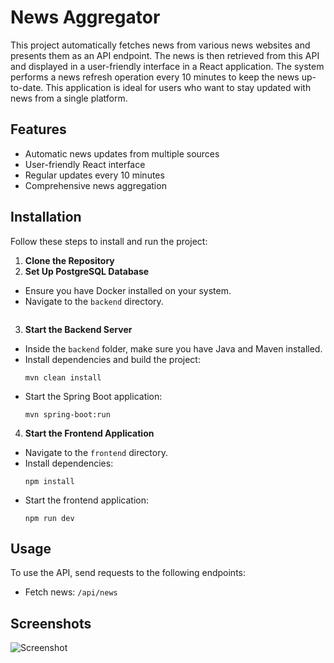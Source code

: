 # News Aggregator

This project automatically fetches news from various news websites and presents them as an API endpoint. The news is then retrieved from this API and displayed in a user-friendly interface in a React application. The system performs a news refresh operation every 10 minutes to keep the news up-to-date. This application is ideal for users who want to stay updated with news from a single platform.

## Features

- Automatic news updates from multiple sources
- User-friendly React interface
- Regular updates every 10 minutes
- Comprehensive news aggregation

## Installation

Follow these steps to install and run the project:

1. **Clone the Repository**
2. **Set Up PostgreSQL Database**
- Ensure you have Docker installed on your system.
- Navigate to the `backend` directory.
  ```

3. **Start the Backend Server**
- Inside the `backend` folder, make sure you have Java and Maven installed.
- Install dependencies and build the project:
  ```
  mvn clean install
  ```
- Start the Spring Boot application:
  ```
  mvn spring-boot:run
  ```

4. **Start the Frontend Application**
- Navigate to the `frontend` directory.
- Install dependencies:
  ```
  npm install
  ```
- Start the frontend application:
  ```
  npm run dev
  ```

## Usage

To use the API, send requests to the following endpoints:
- Fetch news: `/api/news`

## Screenshots
![Screenshot](screens/Screenshot.png)